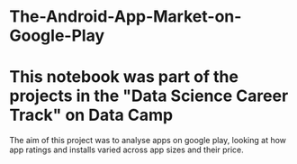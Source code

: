 # The-Android-App-Market-on-Google-Play
# This notebook was part of the projects in the "Data Science Career Track" on Data Camp
The aim of this project was to analyse apps on google play, looking at how app ratings and installs varied across app sizes and their price. 
